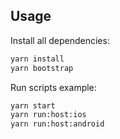 ## Usage

Install all dependencies:

```bash
yarn install
yarn bootstrap
```

Run scripts example:

```bash
yarn start
yarn run:host:ios
yarn run:host:android
```
